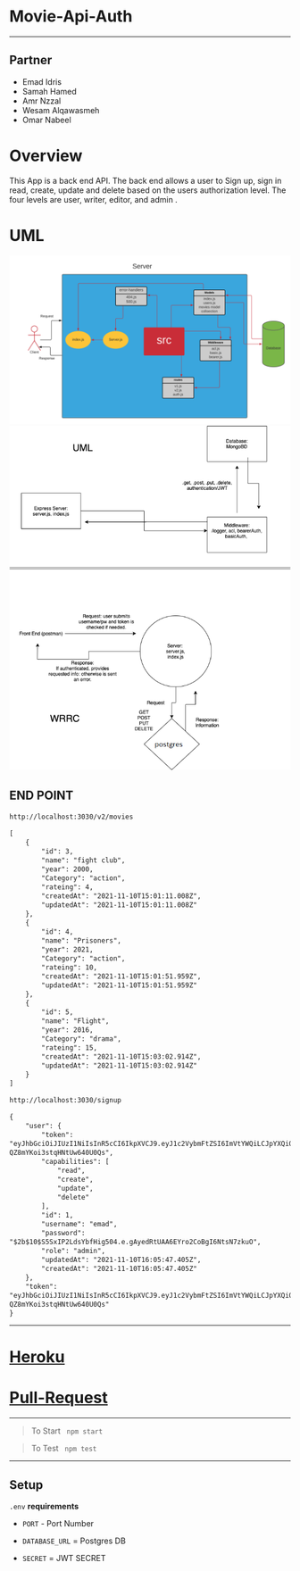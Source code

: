 # Movie-Api-Auth
***
## Partner

+ Emad Idris
+ Samah Hamed
+ Amr Nzzal
+ Wesam Alqawasmeh
+ Omar Nabeel

# Overview
This App is a back end API. The back end allows a user to Sign up, sign in read, create, update and delete based on the users authorization level. The four levels are user, writer, editor, and admin .

# UML
![](./lab09UML.png)
![](./project.png)

## END POINT
```
http://localhost:3030/v2/movies
```
```
[
    {
        "id": 3,
        "name": "fight club",
        "year": 2000,
        "Category": "action",
        "rateing": 4,
        "createdAt": "2021-11-10T15:01:11.008Z",
        "updatedAt": "2021-11-10T15:01:11.008Z"
    },
    {
        "id": 4,
        "name": "Prisoners",
        "year": 2021,
        "Category": "action",
        "rateing": 10,
        "createdAt": "2021-11-10T15:01:51.959Z",
        "updatedAt": "2021-11-10T15:01:51.959Z"
    },
    {
        "id": 5,
        "name": "Flight",
        "year": 2016,
        "Category": "drama",
        "rateing": 15,
        "createdAt": "2021-11-10T15:03:02.914Z",
        "updatedAt": "2021-11-10T15:03:02.914Z"
    }
]
```

```
http://localhost:3030/signup
```
```
{
    "user": {
        "token": "eyJhbGciOiJIUzI1NiIsInR5cCI6IkpXVCJ9.eyJ1c2VybmFtZSI6ImVtYWQiLCJpYXQiOjE2MzY1NjAzNDd9.vRJueQIJ8Ll3dTxXxD-QZ8mYKoi3stqHNtUw640U0Qs",
        "capabilities": [
            "read",
            "create",
            "update",
            "delete"
        ],
        "id": 1,
        "username": "emad",
        "password": "$2b$10$S5SxIP2LdsYbfHig504.e.gAyedRtUAA6EYro2CoBgI6NtsN7zkuO",
        "role": "admin",
        "updatedAt": "2021-11-10T16:05:47.405Z",
        "createdAt": "2021-11-10T16:05:47.405Z"
    },
    "token": "eyJhbGciOiJIUzI1NiIsInR5cCI6IkpXVCJ9.eyJ1c2VybmFtZSI6ImVtYWQiLCJpYXQiOjE2MzY1NjAzNDd9.vRJueQIJ8Ll3dTxXxD-QZ8mYKoi3stqHNtUw640U0Qs"
}
```

***

# [Heroku]()

# [Pull-Request]()

***
> To Start ``` npm start```

> To Test ``` npm test```

***
## Setup

`.env` **requirements**

- `PORT` - Port Number

- `DATABASE_URL` = Postgres DB

- `SECRET` = JWT SECRET
